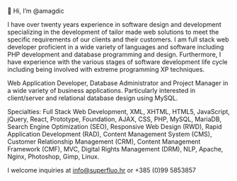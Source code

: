 👋 Hi, I’m @amagdic


I have over twenty years experience in software design and development specializing in the development of tailor made web solutions to meet the specific requirements of our clients and their customers. I am full stack web developer proficient in a wide variety of languages and software including PHP development and database programming and design. Furthermore, I have experience with the various stages of software development life cycle including being involved with extreme programming XP techniques.

Web Application Developer, Database Administrator and Project Manager in a wide variety of business applications. Particularly interested in client/server and relational database design using MySQL.

Specialties: Full Stack Web Development, XML, XHTML, HTML5, JavaScript, jQuery, React, Prototype, Foundation, AJAX, CSS, PHP, MySQL, MariaDB, Search Engine Optimization (SEO), Responsive Web Design (RWD), Rapid Application Development (RAD), Content Management System (CMS), Customer Relationship Management (CRM), Content Management Framework (CMF), MVC, Digital Rights Management (DRM), NLP, Apache, Nginx, Photoshop, Gimp, Linux.

I welcome inquiries at info@superfluo.hr or +385 (0)99 5853857

